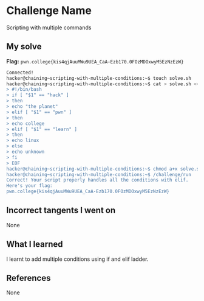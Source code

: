 # Challenge Name
Scripting with multiple commands

## My solve
**Flag:** `pwn.college{kis4qjAuuMWu9UEA_CaA-Ezb170.0FOzMDOxwyM5EzNzEzW}`


```bash
Connected!
hacker@chaining~scripting-with-multiple-conditions:~$ touch solve.sh
hacker@chaining~scripting-with-multiple-conditions:~$ cat > solve.sh << 'EOF'
> #!/bin/bash
> if [ "$1" == "hack" ]
> then
> echo "the planet"
> elif [ "$1" == "pwn" ]
> then
> echo college
> elif [ "$1" == "learn" ]
> then
> echo linux
> else
> echo unknown
> fi
> EOF
hacker@chaining~scripting-with-multiple-conditions:~$ chmod a+x solve.sh
hacker@chaining~scripting-with-multiple-conditions:~$ /challenge/run
Correct! Your script properly handles all the conditions with elif.
Here's your flag:
pwn.college{kis4qjAuuMWu9UEA_CaA-Ezb170.0FOzMDOxwyM5EzNzEzW}

```

## Incorrect tangents I went on
None

## What I learned
I learnt to add multiple conditions using if and elif ladder.

## References 
None
